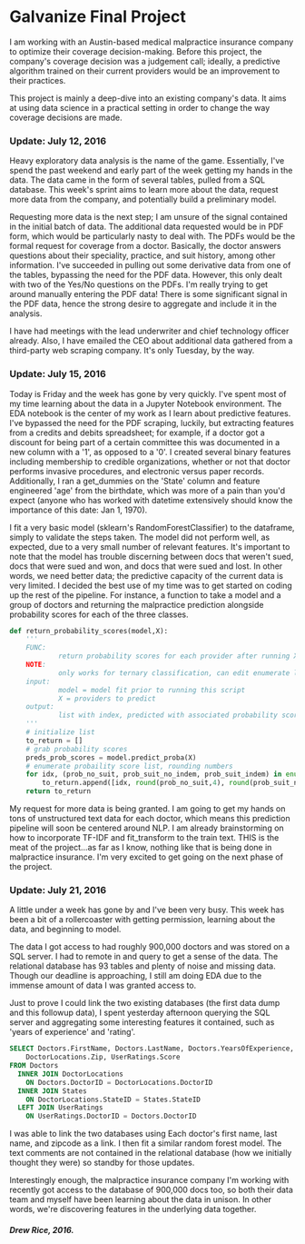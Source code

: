 # Galvanize Final Project

I am working with an Austin-based medical malpractice insurance company to optimize their coverage decision-making. Before this project, the company's coverage decision was a judgement call; ideally, a predictive algorithm trained on their current providers would be an improvement to their practices.

This project is mainly a deep-dive into an existing company's data. It aims at using data science in a practical setting in order to change the way coverage decisions are made.

### Update: July 12, 2016

Heavy exploratory data analysis is the name of the game. Essentially, I've spend the past weekend and early part of the week getting my hands in the data. The data came in the form of several tables, pulled from a SQL database. This week's sprint aims to learn more about the data, request more data from the company, and potentially build a preliminary model.

Requesting more data is the next step; I am unsure of the signal contained in the initial batch of data. The additional data requested would be in PDF form, which would be particularly nasty to deal with. The PDFs would be the formal request for coverage from a doctor. Basically, the doctor answers questions about their speciality, practice, and suit history, among other information. I've succeeded in pulling out some derivative data from one of the tables, bypassing the need for the PDF data. However, this only dealt with two of the Yes/No questions on the PDFs. I'm really trying to get around manually entering the PDF data! There is some significant signal in the PDF data, hence the strong desire to aggregate and include it in the analysis.

I have had meetings with the lead underwriter and chief technology officer already. Also, I have emailed the CEO about additional data gathered from a third-party web scraping company. It's only Tuesday, by the way.

### Update: July 15, 2016

Today is Friday and the week has gone by very quickly. I've spent most of my time learning about the data in a Jupyter Notebook environment. The EDA notebook is the center of my work as I learn about predictive features. I've bypassed the need for the PDF scraping, luckily, but extracting features from a credits and debits spreadsheet; for example, if a doctor got a discount for being part of a certain committee this was documented in a new column with a '1', as opposed to a '0'. I created several binary features including membership to credible organizations, whether or not that doctor performs invasive procedures, and electronic versus paper records. Additionally, I ran a get_dummies on the 'State' column and feature engineered 'age' from the birthdate, which was more of a pain than you'd expect (anyone who has worked with datetime extensively should know the importance of this date: Jan 1, 1970).

I fit a very basic model (sklearn's RandomForestClassifier) to the dataframe, simply to validate the steps taken. The model did not perform well, as expected, due to a very small number of relevant features. It's important to note that the model has trouble discerning between docs that weren't sued, docs that were sued and won, and docs that were sued and lost. In other words, we need better data; the predictive capacity of the current data is very limited. I decided the best use of my time was to get started on coding up the rest of the pipeline. For instance, a function to take a model and a group of doctors and returning the malpractice prediction alongside probability scores for each of the three classes.

~~~~ python
def return_probability_scores(model,X):
    '''
    FUNC:
            return probability scores for each provider after running X through a model
    NOTE:
            only works for ternary classification, can edit enumerate line for binary
    input:
            model = model fit prior to running this script
            X = providers to predict
    output:
            list with index, predicted with associated probability score (rounded to four decimal places)
    '''
    # initialize list
    to_return = []
    # grab probability scores
    preds_prob_scores = model.predict_proba(X)
    # enumerate probaility score list, rounding numbers
    for idx, (prob_no_suit, prob_suit_no_indem, prob_suit_indem) in enumerate((preds_prob_scores)):
        to_return.append([idx, round(prob_no_suit,4), round(prob_suit_no_indem,4), round(prob_suit_indem,4)])
    return to_return
~~~~

My request for more data is being granted. I am going to get my hands on tons of unstructured text data for each doctor, which means this prediction pipeline will soon be centered around NLP. I am already brainstorming on how to incorporate TF-IDF and fit_transform to the train text. THIS is the meat of the project...as far as I know, nothing like that is being done in malpractice insurance. I'm very excited to get going on the next phase of the project.

### Update: July 21, 2016

A little under a week has gone by and I've been very busy. This week has been a bit of a rollercoaster with getting permission, learning about the data, and beginning to model.

The data I got access to had roughly 900,000 doctors and was stored on a SQL server. I had to remote in and query to get a sense of the data. The relational database has 93 tables and plenty of noise and missing data. Though our deadline is approaching, I still am doing EDA due to the immense amount of data I was granted access to.

Just to prove I could link the two existing databases (the first data dump and this followup data), I spent yesterday afternoon querying the SQL server and aggregating some interesting features it contained, such as 'years of experience' and 'rating'.

~~~~ sql
SELECT Doctors.FirstName, Doctors.LastName, Doctors.YearsOfExperience, States.Name as 'State',
    DoctorLocations.Zip, UserRatings.Score
FROM Doctors
  INNER JOIN DoctorLocations
    ON Doctors.DoctorID = DoctorLocations.DoctorID
  INNER JOIN States
    ON DoctorLocations.StateID = States.StateID
  LEFT JOIN UserRatings
    ON UserRatings.DoctorID = Doctors.DoctorID
~~~~

I was able to link the two databases using Each doctor's first name, last name, and zipcode as a link. I then fit a similar random forest model. The text comments are not contained in the relational database (how we initially thought they were) so standby for those updates.

Interestingly enough, the malpractice insurance company I'm working with recently got access to the database of 900,000 docs too, so both their data team and myself have been learning about the data in unison. In other words, we're discovering features in the underlying data together.

##### Drew Rice, 2016.
